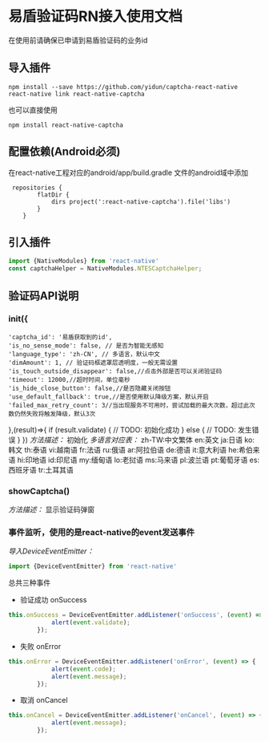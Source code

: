 
# 易盾验证码RN接入使用文档
在使用前请确保已申请到易盾验证码的业务id

## 导入插件
```
npm install --save https://github.com/yidun/captcha-react-native
react-native link react-native-captcha
```
也可以直接使用
```
npm install react-native-captcha
```

## 配置依赖(Android必须)
在react-native工程对应的android/app/build.gradle 文件的android域中添加
```
 repositories {
        flatDir {
            dirs project(':react-native-captcha').file('libs')
        }
    }
```
## 引入插件
```js
import {NativeModules} from 'react-native'
const captchaHelper = NativeModules.NTESCaptchaHelper;
```
## 验证码API说明

### init({
    'captcha_id': '易盾获取到的id',
    'is_no_sense_mode': false, // 是否为智能无感知
    'language_type': 'zh-CN', // 多语言，默认中文
    'dimAmount': 1, // 验证码框遮罩层透明度，一般无需设置
    'is_touch_outside_disappear': false,//点击外部是否可以关闭验证码
    'timeout': 12000,//超时时间，单位毫秒
    'is_hide_close_button': false,//是否隐藏关闭按钮
    'use_default_fallback': true,//是否使用默认降级方案，默认开启
    'failed_max_retry_count': 3//当出现服务不可用时，尝试加载的最大次数，超过此次数仍然失败将触发降级，默认3次
},(result)=>{
    if (result.validate) {
        // TODO: 初始化成功
      } else {
        // TODO: 发生错误
      }
})
*方法描述：*
初始化
*多语言对应表：*
zh-TW:中文繁体
en:英文
ja:日语
ko:韩文
th:泰语
vi:越南语
fr:法语
ru:俄语
ar:阿拉伯语
de:德语
it:意大利语
he:希伯来语
hi:印地语
id:印尼语
my:缅甸语
lo:老挝语
ms:马来语
pl:波兰语
pt:葡萄牙语
es:西班牙语
tr:土耳其语

### showCaptcha()
*方法描述：*
显示验证码弹窗

### 事件监听，使用的是react-native的event发送事件
*导入DeviceEventEmitter：*
```js
import {DeviceEventEmitter} from 'react-native'
```
总共三种事件
- 验证成功 onSuccess
```js
this.onSuccess = DeviceEventEmitter.addListener('onSuccess', (event) => {
			alert(event.validate);
		});
```
- 失败 onError
```js
this.onError = DeviceEventEmitter.addListener('onError', (event) => {
            alert(event.code);
			alert(event.message);
		});
```
- 取消 onCancel
```js
this.onCancel = DeviceEventEmitter.addListener('onCancel', (event) => {
			alert(event.message);
		});
```

